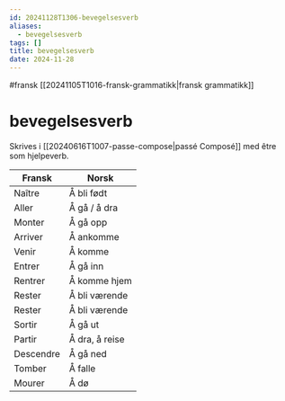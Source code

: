 ```yaml
---
id: 20241128T1306-bevegelsesverb
aliases:
  - bevegelsesverb
tags: []
title: bevegelsesverb
date: 2024-11-28
---
```


#fransk [[20241105T1016-fransk-grammatikk|fransk grammatikk]]

# bevegelsesverb

Skrives i [[20240616T1007-passe-compose|passé Composé]] med être som hjelpeverb.

| Fransk    | Norsk          |
| --------- | -------------- |
| Naître    | Å bli født     |
| Aller     | Å gå / å dra   |
| Monter    | Å gå opp       |
| Arriver   | Å ankomme      |
| Venir     | Å komme        |
| Entrer    | Å gå inn       |
| Rentrer   | Å komme hjem   |
| Rester    | Å bli værende  |
| Rester    | Å bli værende  |
| Sortir    | Å gå ut        |
| Partir    | Å dra, å reise |
| Descendre | Å gå ned       |
| Tomber    | Å falle        |
| Mourer    | Å dø           |
